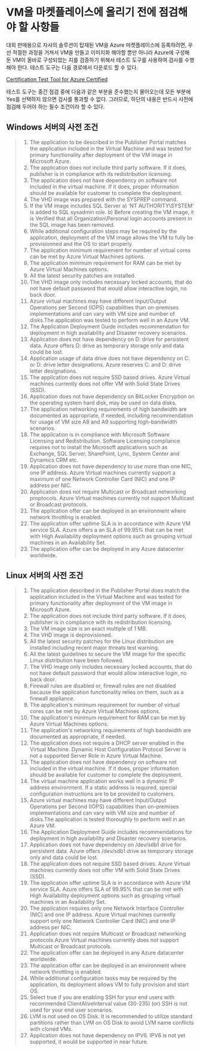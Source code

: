 # VM을 마켓플레이스에 올리기 전에 점검해야 할 사항들

대외 판매용으로 자사의 솔루션이 탑재된 VM을 Azure 마켓플레이스에 등록하려면, 우선 적절한 과정을 거쳐서 VM을 만들고 이미지화 해야할 뿐만 아니라
Azure에 구성해 둔 VM이 올바로 구성되었는 지를 검증하기 위해서 테스트 도구를 사용하여 검사를 수행해야 한다. 테스트 도구는 다음 경로에서 다운로드 할 수 있다.

[Certification Test Tool for Azure Certified](https://www.microsoft.com/en-us/download/details.aspx?id=44299&wa=wsignin1.0)

테스트 도구는 중간 점검 중에 다음과 같은 부분을 준수했는지 물어오는데 모든 부분에 Yes를 선택하지 않으면 검사를 통과할 수 없다.
그러므로, 하단의 내용은 반드시 사전에 점검해 두어야 하는 필수 조건이라 할 수 있다.

## Windows 서버의 사전 조건

> 1. The application to be described in the Publisher Portal matches the application included in the Virtual Machine and was tested for primary functionality after deployment of the VM image in Microsoft Azure. 
> 2. The application does not include third party software. If it does, publisher is in compliance with its redistribution licensing. 
> 3. The application does not have dependency on software not included in the virtual machine. If it does, proper information should be available for customer to complete the deployment. 
> 4. The VHD image was prepared with the SYSPREP command. 
> 5. If the VM image includes SQL Server a) ‘NT AUTHORITY\SYSTEM’ is added to SQL sysadmin role. b) Before creating the VM image, it is Verified that all Organization\Personal login accounts present in the SQL image has been removed. 
> 6. While additional configuration steps may be required by the application, deployment of the VM image allows the VM to fully be provisionned and the OS to start properly. 
> 7. The application minimum requirement for number of virtual cores can be met by Azure Virtual Machines options. 
> 8. The application minimum requirement for RAM can be met by Azure Virtual Machines options. 
> 9. All the latest security patches are installed. 
> 10. The VHD image only includes necessary locked accounts, that do not have default password that would allow interactive login, no back door. 
> 11. Azure virtual machines may have different Input/Output Operations per Second (IOPS) capabilities than on-premises implementations and can vary with VM size and number of disks.The application was tested to perform well in an Azure VM. 
> 12. The Application Deployment Guide includes recommendation for deployment in high availability and Disaster recovery scenarios. 
> 13. Application does not have dependency on D: drive for persistent data. Azure offers D: drive as temporary storage only and data could be lost. 
> 14. Application usage of data drive does not have dependency on C: or D: drive letter designations. Azure reserves C: and D: drive letter designations. 
> 15. The application does not require SSD based drives. Azure Virtual machines currently does not offer VM with Solid State Drives (SSD). 
> 16. Application does not have dependency on BitLocker Encryption on the operating system hard disk, may be used on data disks. 
> 17. The application networking requirements of high bandwidth are documented as appropriate, if needed, including recommendation for usage of VM size A8 and A9 supporting high-bandwidth scenarios. 
> 18. The application is in compliance with Microsoft Software Licensing and Redistribution. Software Licensing compliance requires not to install the Microsoft applications such as Exchange, SQL Server, SharePoint, Lync, System Center and Dynamics CRM etc. 
> 19. Application does not have dependency to use more than one NIC, one IP address. Azure Virtual machines currently support a maximum of one Network Controller Card (NIC) and one IP address per NIC. 
> 20. Application does not require Multicast or Broadcast networking proptocols. Azure Virtual machines currently not support Multicast or Broadcast protocols. 
> 21. The application offer can be deployed in an environment where network throttling is enabled. 
> 22. The application offer uptime SLA is in accordance with Azure VM service SLA. Azure offers a an SLA of 99.95% that can be met with High Availability deployment options such as grouping virtual machines in an Availability Set. 
> 23. The application offer can be deployed in any Azure datacenter worldwide.  
     

## Linux 서버의 사전 조건

> 1. The application described in the Publisher Portal does match the application included in the Virtual Machine and was tested for primary functionality after deployment of the VM image in Microsoft Azure.
> 2. The application does not include third party software. If it does, publisher is in compliance with its redistribution licensing.
> 3. The VM image size is an exact multiple of 1 MB.
> 4. The VHD image is deprovisioned.
> 5. All the latest security patches for the Linux distribution are installed including recent major threats test warning.
> 6. All the latest guidelines to secure the VM image for the specific Linux distribution have been followed.
> 7. The VHD image only includes necessary locked accounts, that do not have default password that would allow interactive login, no back door.
> 8. Firewall rules are disabled or, firewall rules are not disabled because the application functionality relies on them, such as a firewall appliance.
> 9. The application's minimum requirement for number of virtual cores can be met by Azure Virtual Machines options.
> 10. The application's minimum requirement for RAM can be met by Azure Virtual Machines options.
> 11. The application's networking requirements of high bandwidth are documented as appropriate, if needed.
> 12. The application does not require a DHCP server enabled in the Virtual Machine. Dynamic Host Configuration Protocol Server is not a supported Server Role in Azure Virtual Machine. 
> 13. The application does not have dependency on software not included in the virtual machine. If it does, proper information should be available for customer to complete the deployment.
> 14. The virtual machine application works well in a dynamic IP address environment. If a static address is required, special configuration instructions are to be provided to customers.
> 15. Azure virtual machines may have different Input/Output Operations per Second (IOPS) capabilities than on-premises implementations and can vary with VM size and number of disks.The application is tested thoroughly to perform well in an Azure VM.
> 16. The Application Deployment Guide includes recommendations for deployment in high availability and Disaster recovery scenarios.
> 17. Application does not have dependency on /dev/sdb1 drive for persistent data. Azure offers /dev/sdb1 drive as temporary storage only and data could be lost.
> 18. The application does not require SSD based drives. Azure Virtual machines currently does not offer VM with Solid State Drives (SSD).
> 19. The application offer uptime SLA is in accordance with Azure VM service SLA. Azure offers SLA of 99.95% that can be met with High Availability deployment options such as grouping virtual machines in an Availability Set.
> 20. The application requires only one Network Interface Controller (NIC) and one IP address. Azure Virtual machines currently support only one Network Controller Card (NIC) and one IP address per NIC.
> 21. Application does not require Multicast or Broadcast networking protocols.Azure Virtual machines currently does not support Multicast or Broadcast protocols.
> 22. The application offer can be deployed in any Azure datacenter worldwide.
> 23. The application offer can be deployed in an environment where network throttling is enabled.
> 24. While additional configuration tasks may be required by the application, its deployment allows VM to fully provision and start OS.
> 25. Select true if you are enabling SSH for your end users with recommended ClientAliveInterval value (30-235) (or) SSH is not used for your end user scenarios.
> 26. LVM is not used on OS Disk. It is recommended to utilize standard partitions rather than LVM on OS Disk to avoid LVM name conflicts with cloned VMs.
> 27. Application does not have dependency on IPV6. IPV6 is not yet supported, it would be supported in near future.
    